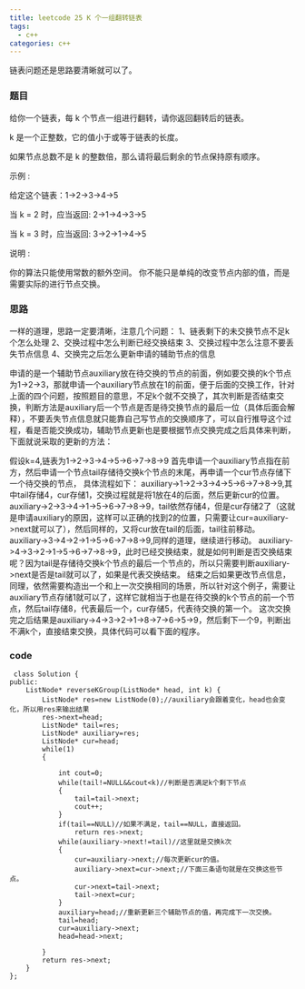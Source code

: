 ```yaml
---
title: leetcode 25 K 个一组翻转链表
tags:
  - c++ 
categories: c++ 
---
```

链表问题还是思路要清晰就可以了。
<!-- more -->

### 题目

给你一个链表，每 k 个节点一组进行翻转，请你返回翻转后的链表。

k 是一个正整数，它的值小于或等于链表的长度。

如果节点总数不是 k 的整数倍，那么请将最后剩余的节点保持原有顺序。

示例 :

给定这个链表：1->2->3->4->5

当 k = 2 时，应当返回: 2->1->4->3->5

当 k = 3 时，应当返回: 3->2->1->4->5

说明 :

你的算法只能使用常数的额外空间。
你不能只是单纯的改变节点内部的值，而是需要实际的进行节点交换。

### 思路

一样的道理，思路一定要清晰，注意几个问题：
1、链表剩下的未交换节点不足k个怎么处理
2、交换过程中怎么判断已经交换结束
3、交换过程中怎么注意不要丢失节点信息
4、交换完之后怎么更新申请的辅助节点的信息

申请的是一个辅助节点auxiliary放在待交换的节点的前面，例如要交换的k个节点为1->2->3，那就申请一个auxiliary节点放在1的前面，便于后面的交换工作，针对上面的四个问题，按照题目的意思，不足k个就不交换了，其次判断是否结束交换，判断方法是auxiliary后一个节点是否是待交换节点的最后一位（具体后面会解释），不要丢失节点信息就只能靠自己写节点的交换顺序了，可以自行推导这个过程，看是否能交换成功，辅助节点更新也是要根据节点交换完成之后具体来判断，下面就说采取的更新的方法：

假设k=4,链表为1->2->3->4->5->6->7->8->9
首先申请一个auxiliary节点指在前方，然后申请一个节点tail存储待交换k个节点的末尾，再申请一个cur节点存储下一个待交换的节点，
具体流程如下：
auxiliary->1->2->3->4->5->6->7->8->9,其中tail存储4，cur存储1，交换过程就是将1放在4的后面，然后更新cur的位置。
auxiliary->2->3->4->1->5->6->7->8->9，tail依然存储4，但是cur存储2了（这就是申请auxiliary的原因，这样可以正确的找到2的位置，只需要让cur=auxiliary->next就可以了），然后同样的，又将cur放在tail的后面，tail往前移动。
auxiliary->3->4->2->1->5->6->7->8->9,同样的道理，继续进行移动。
auxiliary->4->3->2->1->5->6->7->8->9，此时已经交换结束，就是如何判断是否交换结束呢？因为tail是存储待交换k个节点的最后一个节点的，所以只需要判断auxiliary->next是否是tail就可以了，如果是代表交换结束。
结束之后如果更改节点信息，同理，依然需要构造出一个和上一次交换相同的场景，所以针对这个例子，需要让auxiliary节点存储1就可以了，这样它就相当于也是在待交换的k个节点的前一个节点，然后tail存储8，代表最后一个，cur存储5，代表待交换的第一个。
这次交换完之后结果是auxiliary->4->3->2->1->8->7->6->5->9，然后剩下一个9，判断出不满k个，直接结束交换，具体代码可以看下面的程序。

### code
  
     class Solution {
	public:
	    ListNode* reverseKGroup(ListNode* head, int k) {
	        ListNode* res=new ListNode(0);//auxiliary会跟着变化，head也会变化，所以用res来输出结果
	        res->next=head;
	        ListNode* tail=res;
	        ListNode* auxiliary=res;
	        ListNode* cur=head;
	        while(1)
	        {
	            
	            int cout=0;
	            while(tail!=NULL&&cout<k)//判断是否满足k个剩下节点
	            {
	                tail=tail->next;
	                cout++;
	            }
	            if(tail==NULL)//如果不满足，tail==NULL，直接返回。
	                return res->next;
	            while(auxiliary->next!=tail)//这里就是交换k次
	            {
	                cur=auxiliary->next;//每次更新cur的值。
	                auxiliary->next=cur->next;//下面三条语句就是在交换这些节点。
	                cur->next=tail->next;
	                tail->next=cur;
	            }
	            auxiliary=head;//重新更新三个辅助节点的值，再完成下一次交换。
	            tail=head;
	            cur=auxiliary->next;
	            head=head->next;
	            
	        }
	        return res->next;
	    }
	};